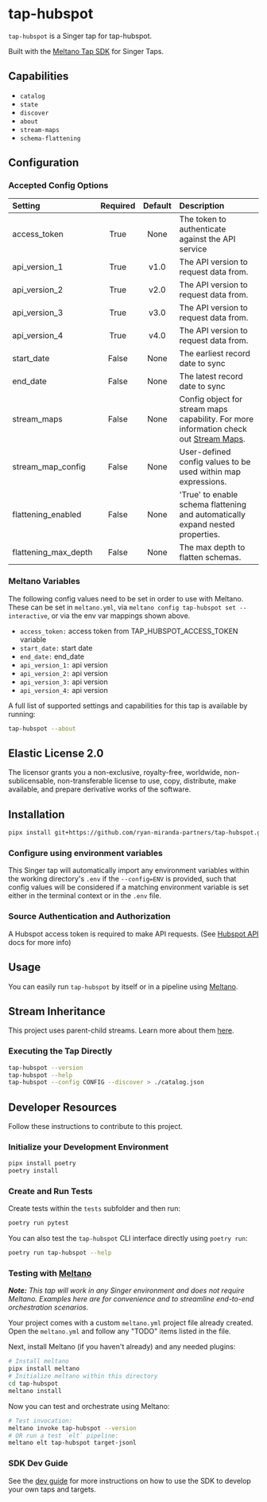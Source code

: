 # tap-hubspot

`tap-hubspot` is a Singer tap for tap-hubspot.

Built with the [Meltano Tap SDK](https://sdk.meltano.com) for Singer Taps.

## Capabilities

* `catalog`
* `state`
* `discover`
* `about`
* `stream-maps`
* `schema-flattening`

## Configuration

### Accepted Config Options

| Setting             | Required | Default | Description |
|:--------------------|:--------:|:-------:|:------------|
| access_token        | True     | None    | The token to authenticate against the API service |
| api_version_1       | True    | v1.0    | The API version to request data from. |
| api_version_2       | True    | v2.0    | The API version to request data from. |
| api_version_3       | True    | v3.0    | The API version to request data from. |
| api_version_4       | True    | v4.0    | The API version to request data from. |
| start_date          | False    | None    | The earliest record date to sync |
| end_date            | False    | None    | The latest record date to sync |
| stream_maps         | False    | None    | Config object for stream maps capability. For more information check out [Stream Maps](https://sdk.meltano.com/en/latest/stream_maps.html). |
| stream_map_config   | False    | None    | User-defined config values to be used within map expressions. |
| flattening_enabled  | False    | None    | 'True' to enable schema flattening and automatically expand nested properties. |
| flattening_max_depth| False    | None    | The max depth to flatten schemas. |

### Meltano Variables

The following config values need to be set in order to use with Meltano. These can be set in `meltano.yml`, via
```meltano config tap-hubspot set --interactive```, or via the env var mappings shown above.

- `access_token:` access token from TAP_HUBSPOT_ACCESS_TOKEN variable
- `start_date:` start date
- `end_date:` end_date
- `api_version_1:` api version
- `api_version_2:` api version
- `api_version_3:` api version
- `api_version_4:` api version

A full list of supported settings and capabilities for this tap is available by running:

```bash
tap-hubspot --about
```

## Elastic License 2.0

The licensor grants you a non-exclusive, royalty-free, worldwide, non-sublicensable, non-transferable license to use, copy, distribute, make available, and prepare derivative works of the software.

## Installation

```bash
pipx install git+https://github.com/ryan-miranda-partners/tap-hubspot.git
```

### Configure using environment variables

This Singer tap will automatically import any environment variables within the working directory's
`.env` if the `--config=ENV` is provided, such that config values will be considered if a matching
environment variable is set either in the terminal context or in the `.env` file.

### Source Authentication and Authorization

A Hubspot access token is required to make API requests. (See [Hubspot API](https://developers.hubspot.com/docs/api/working-with-oauth) docs for more info)

## Usage

You can easily run `tap-hubspot` by itself or in a pipeline using [Meltano](https://meltano.com/).

## Stream Inheritance

This project uses parent-child streams. Learn more about them [here](https://gitlab.com/meltano/sdk/-/blob/main/docs/parent_streams.md).

### Executing the Tap Directly

```bash
tap-hubspot --version
tap-hubspot --help
tap-hubspot --config CONFIG --discover > ./catalog.json
```

## Developer Resources

Follow these instructions to contribute to this project.

### Initialize your Development Environment

```bash
pipx install poetry
poetry install
```

### Create and Run Tests

Create tests within the `tests` subfolder and
  then run:

```bash
poetry run pytest
```

You can also test the `tap-hubspot` CLI interface directly using `poetry run`:

```bash
poetry run tap-hubspot --help
```

### Testing with [Meltano](https://www.meltano.com)

_**Note:** This tap will work in any Singer environment and does not require Meltano.
Examples here are for convenience and to streamline end-to-end orchestration scenarios._

Your project comes with a custom `meltano.yml` project file already created. Open the `meltano.yml` and follow any "TODO" items listed in
the file.

Next, install Meltano (if you haven't already) and any needed plugins:

```bash
# Install meltano
pipx install meltano
# Initialize meltano within this directory
cd tap-hubspot
meltano install
```

Now you can test and orchestrate using Meltano:

```bash
# Test invocation:
meltano invoke tap-hubspot --version
# OR run a test `elt` pipeline:
meltano elt tap-hubspot target-jsonl
```

### SDK Dev Guide

See the [dev guide](https://sdk.meltano.com/en/latest/dev_guide.html) for more instructions on how to use the SDK to
develop your own taps and targets.
